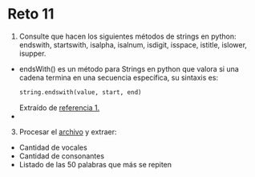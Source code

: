 # Reto 11
1. Consulte que hacen los siguientes métodos de strings en python: endswith, startswith, isalpha, isalnum, isdigit, isspace, istitle, islower, isupper.
  * endsWith() es un método para Strings en python que valora si una cadena termina en una secuencia específica, su sintaxis es:
    ```python
    string.endswith(value, start, end)
    ```
    Extraído de <a href="https://www.w3schools.com/python/ref_string_endswith.asp">referencia 1.</a>
  * 

3. Procesar el <a href="https://www.py4e.com/code3/mbox.txt">archivo</a> y extraer:
 - Cantidad de vocales
 - Cantidad de consonantes
 - Listado de las 50 palabras que más se repiten
